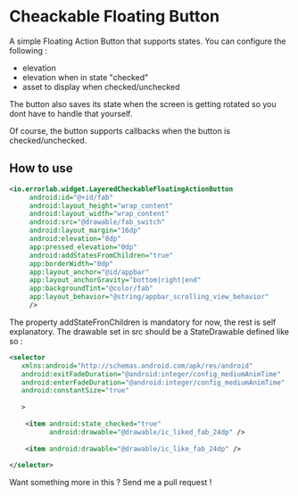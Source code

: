# Cheackable Floating Button #

A simple Floating Action Button that supports states. You can configure the following :
* elevation
* elevation when in state "checked"
* asset to display when checked/unchecked

The button also saves its state when the screen is getting rotated so you dont have to handle that yourself.

Of course, the button supports callbacks when the button is checked/unchecked.


## How to use ##

```xml
<io.errorlab.widget.LayeredCheckableFloatingActionButton
     android:id="@+id/fab"
     android:layout_height="wrap_content"
     android:layout_width="wrap_content"
     android:src="@drawable/fab_switch"
     android:layout_margin="16dp"
     android:elevation="8dp"
     app:pressed_elevation="0dp"
     android:addStatesFromChildren="true"
     app:borderWidth="0dp"
     app:layout_anchor="@id/appbar"
     app:layout_anchorGravity="bottom|right|end"
     app:backgroundTint="@color/fab"
     app:layout_behavior="@string/appbar_scrolling_view_behavior"
     />
```

The property addStateFronChildren is mandatory for now, the rest is self explanatory.
The drawable set in src should be a StateDrawable defined like so :

```xml
<selector
   xmlns:android="http://schemas.android.com/apk/res/android"
   android:exitFadeDuration="@android:integer/config_mediumAnimTime"
   android:enterFadeDuration="@android:integer/config_mediumAnimTime"
   android:constantSize="true"
   
   >
  
    <item android:state_checked="true"
          android:drawable="@drawable/ic_liked_fab_24dp" />
    
    <item android:drawable="@drawable/ic_like_fab_24dp" />
    
</selector>
```



Want something more in this ? Send me a pull request !


